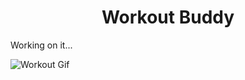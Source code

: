 <h1 align="center">Workout Buddy</h1>

<p>Working on it...</p>

![Workout Gif](https://s8.ezgif.com/tmp/ezgif-888613ee13dc6b.gif)
